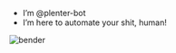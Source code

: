 - I’m @plenter-bot
- I’m here to automate your shit, human!

![bender](https://user-images.githubusercontent.com/94661584/142700448-3c66ee4e-6335-4e23-832e-b192b02fd63e.png)


<!---
plenter-bot/plenter-bot is a ✨ special ✨ repository because its `README.md` (this file) appears on your GitHub profile.
You can click the Preview link to take a look at your changes.
--->
